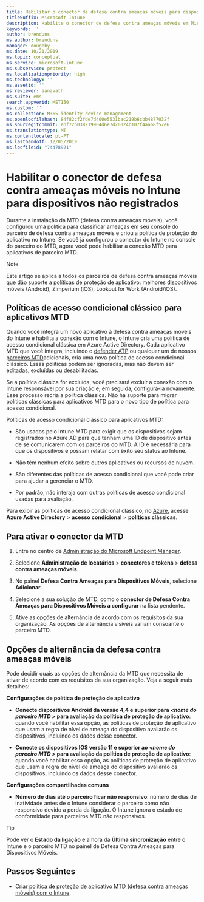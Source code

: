 ```yaml
---
title: Habilitar o conector de defesa contra ameaças móveis para dispositivos não registrados
titleSuffix: Microsoft Intune
description: Habilite o conector de defesa contra ameaças móveis em Microsoft Intune para dispositivos não registrados.
keywords: ''
author: brenduns
ms.author: brenduns
manager: dougeby
ms.date: 10/21/2019
ms.topic: conceptual
ms.service: microsoft-intune
ms.subservice: protect
ms.localizationpriority: high
ms.technology: ''
ms.assetid: ''
ms.reviewer: aanavath
ms.suite: ems
search.appverid: MET150
ms.custom: ''
ms.collection: M365-identity-device-management
ms.openlocfilehash: 84f82cf2fde7d400e5531bac219b6cbb4877032f
ms.sourcegitcommit: ebf72b038219904d6e7d20024b107f4aa68f57e6
ms.translationtype: MT
ms.contentlocale: pt-PT
ms.lasthandoff: 12/05/2019
ms.locfileid: "74478921"
---
```

# <a name="enable-the-mobile-threat-defense-connector-in-intune-for-unenrolled-devices"></a>Habilitar o conector de defesa contra ameaças móveis no Intune para dispositivos não registrados

Durante a instalação da MTD (defesa contra ameaças móveis), você configurou uma política para classificar ameaças em seu console do parceiro de defesa contra ameaças móveis e criou a política de proteção do aplicativo no Intune. Se você já configurou o conector do Intune no console do parceiro do MTD, agora você pode habilitar a conexão MTD para aplicativos de parceiro MTD.

> [!NOTE]
> Este artigo se aplica a todos os parceiros de defesa contra ameaças móveis que dão suporte a políticas de proteção de aplicativo: melhores dispositivos móveis (Android), Zimperium (iOS), Lookout for Work (Android/iOS).

## <a name="classic-conditional-access-policies-for-mtd-apps"></a>Políticas de acesso condicional clássico para aplicativos MTD

Quando você integra um novo aplicativo à defesa contra ameaças móveis do Intune e habilita a conexão com o Intune, o Intune cria uma política de acesso condicional clássica em Azure Active Directory. Cada aplicativo MTD que você integra, incluindo o [defender ATP](advanced-threat-protection.md) ou qualquer um de nossos [parceiros MTD](mobile-threat-defense.md#mobile-threat-defense-partners)adicionais, cria uma nova política de acesso condicional clássico. Essas políticas podem ser ignoradas, mas não devem ser editadas, excluídas ou desabilitadas.

Se a política clássica for excluída, você precisará excluir a conexão com o Intune responsável por sua criação e, em seguida, configurá-la novamente. Esse processo recria a política clássica. Não há suporte para migrar políticas clássicas para aplicativos MTD para o novo tipo de política para acesso condicional.

Políticas de acesso condicional clássico para aplicativos MTD:

- São usados pelo Intune MTD para exigir que os dispositivos sejam registrados no Azure AD para que tenham uma ID de dispositivo antes de se comunicarem com os parceiros do MTD. A ID é necessária para que os dispositivos e possam relatar com êxito seu status ao Intune.

- Não têm nenhum efeito sobre outros aplicativos ou recursos de nuvem.

- São diferentes das políticas de acesso condicional que você pode criar para ajudar a gerenciar o MTD.

- Por padrão, não interaja com outras políticas de acesso condicional usadas para avaliação.

Para exibir as políticas de acesso condicional clássico, no [Azure](https://portal.azure.com/#home), acesse **Azure Active Directory** > **acesso condicional** > **políticas clássicas**.

## <a name="to-enable-the-mtd-connector"></a>Para ativar o conector da MTD

1. Entre no centro de [Administração do Microsoft Endpoint Manager](https://go.microsoft.com/fwlink/?linkid=2109431).

2. Selecione **Administração de locatários** > **conectores e tokens** > **defesa contra ameaças móveis**.

3. No painel **Defesa Contra Ameaças para Dispositivos Móveis**, selecione **Adicionar**.

4. Selecione a sua solução de MTD, como o **conector de Defesa Contra Ameaças para Dispositivos Móveis a configurar** na lista pendente.

    <!-- ![MTD setup in Intune](PLACEHOLDER, need a new screenshot of this page) -->

5. Ative as opções de alternância de acordo com os requisitos da sua organização. As opções de alternância visíveis variam consoante o parceiro MTD.

## <a name="mobile-threat-defense-toggle-options"></a>Opções de alternância da defesa contra ameaças móveis

Pode decidir quais as opções de alternância da MTD que necessita de ativar de acordo com os requisitos da sua organização. Veja a seguir mais detalhes:

**Configurações de política de proteção de aplicativo**

- **Conecte dispositivos Android da versão 4,4 e superior para *\<nome do parceiro MTD >* para avaliação da política de proteção de aplicativo**: quando você habilitar essa opção, as políticas de proteção de aplicativo que usam a regra de nível de ameaça do dispositivo avaliarão os dispositivos, incluindo os dados desse conector.

- **Conecte os dispositivos IOS versão 11 e superior ao *\<nome do parceiro MTD >* para avaliação da política de proteção de aplicativo**: quando você habilitar essa opção, as políticas de proteção de aplicativo que usam a regra de nível de ameaça do dispositivo avaliarão os dispositivos, incluindo os dados desse conector.

**Configurações compartilhadas comuns**

- **Número de dias até o parceiro ficar não responsivo**: número de dias de inatividade antes de o Intune considerar o parceiro como não responsivo devido a perda da ligação. O Intune ignora o estado de conformidade para parceiros MTD não responsivos.

> [!TIP]
> Pode ver o **Estado da ligação** e a hora da **Última sincronização** entre o Intune e o parceiro MTD no painel de Defesa Contra Ameaças para Dispositivos Móveis.

## <a name="next-steps"></a>Passos Seguintes

- [Criar política de proteção de aplicativo MTD (defesa contra ameaças móveis) com o Intune](~/protect/mtd-app-protection-policy.md).
